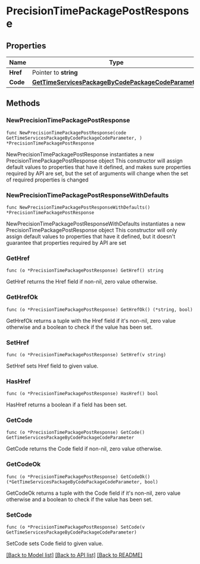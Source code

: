 # PrecisionTimePackagePostResponse

## Properties

Name | Type | Description | Notes
------------ | ------------- | ------------- | -------------
**Href** | Pointer to **string** |  | [optional] 
**Code** | [**GetTimeServicesPackageByCodePackageCodeParameter**](GetTimeServicesPackageByCodePackageCodeParameter.md) |  | 

## Methods

### NewPrecisionTimePackagePostResponse

`func NewPrecisionTimePackagePostResponse(code GetTimeServicesPackageByCodePackageCodeParameter, ) *PrecisionTimePackagePostResponse`

NewPrecisionTimePackagePostResponse instantiates a new PrecisionTimePackagePostResponse object
This constructor will assign default values to properties that have it defined,
and makes sure properties required by API are set, but the set of arguments
will change when the set of required properties is changed

### NewPrecisionTimePackagePostResponseWithDefaults

`func NewPrecisionTimePackagePostResponseWithDefaults() *PrecisionTimePackagePostResponse`

NewPrecisionTimePackagePostResponseWithDefaults instantiates a new PrecisionTimePackagePostResponse object
This constructor will only assign default values to properties that have it defined,
but it doesn't guarantee that properties required by API are set

### GetHref

`func (o *PrecisionTimePackagePostResponse) GetHref() string`

GetHref returns the Href field if non-nil, zero value otherwise.

### GetHrefOk

`func (o *PrecisionTimePackagePostResponse) GetHrefOk() (*string, bool)`

GetHrefOk returns a tuple with the Href field if it's non-nil, zero value otherwise
and a boolean to check if the value has been set.

### SetHref

`func (o *PrecisionTimePackagePostResponse) SetHref(v string)`

SetHref sets Href field to given value.

### HasHref

`func (o *PrecisionTimePackagePostResponse) HasHref() bool`

HasHref returns a boolean if a field has been set.

### GetCode

`func (o *PrecisionTimePackagePostResponse) GetCode() GetTimeServicesPackageByCodePackageCodeParameter`

GetCode returns the Code field if non-nil, zero value otherwise.

### GetCodeOk

`func (o *PrecisionTimePackagePostResponse) GetCodeOk() (*GetTimeServicesPackageByCodePackageCodeParameter, bool)`

GetCodeOk returns a tuple with the Code field if it's non-nil, zero value otherwise
and a boolean to check if the value has been set.

### SetCode

`func (o *PrecisionTimePackagePostResponse) SetCode(v GetTimeServicesPackageByCodePackageCodeParameter)`

SetCode sets Code field to given value.



[[Back to Model list]](../README.md#documentation-for-models) [[Back to API list]](../README.md#documentation-for-api-endpoints) [[Back to README]](../README.md)


